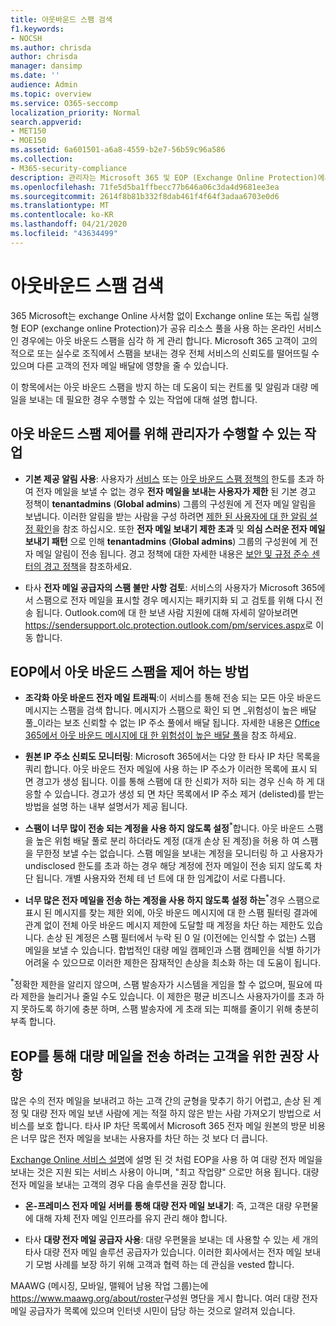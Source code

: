 ```yaml
---
title: 아웃바운드 스팸 검색
f1.keywords:
- NOCSH
ms.author: chrisda
author: chrisda
manager: dansimp
ms.date: ''
audience: Admin
ms.topic: overview
ms.service: O365-seccomp
localization_priority: Normal
search.appverid:
- MET150
- MOE150
ms.assetid: 6a601501-a6a8-4559-b2e7-56b59c96a586
ms.collection:
- M365-security-compliance
description: 관리자는 Microsoft 365 및 EOP (Exchange Online Protection)에서 고객을 아웃 바운드 스팸으로 보호 하는 방법과 대량 메일을 보내는 데 필요한 경우 수행할 작업에 대해 알아봅니다.
ms.openlocfilehash: 71fe5d5ba1ffbecc77b646a06c3da4d9681ee3ea
ms.sourcegitcommit: 2614f8b81b332f8dab461f4f64f3adaa6703e0d6
ms.translationtype: MT
ms.contentlocale: ko-KR
ms.lasthandoff: 04/21/2020
ms.locfileid: "43634499"
---
```

# <a name="outbound-spam-protection"></a>아웃바운드 스팸 검색

365 Microsoft는 exchange Online 사서함 없이 Exchange online 또는 독립 실행형 EOP (exchange online Protection)가 공유 리소스 풀을 사용 하는 온라인 서비스인 경우에는 아웃 바운드 스팸을 심각 하 게 관리 합니다. Microsoft 365 고객이 고의적으로 또는 실수로 조직에서 스팸을 보내는 경우 전체 서비스의 신뢰도를 떨어뜨릴 수 있으며 다른 고객의 전자 메일 배달에 영향을 줄 수 있습니다.

이 항목에서는 아웃 바운드 스팸을 방지 하는 데 도움이 되는 컨트롤 및 알림과 대량 메일을 보내는 데 필요한 경우 수행할 수 있는 작업에 대해 설명 합니다.

## <a name="what-admins-can-do-to-control-outbound-spam"></a>아웃 바운드 스팸 제어를 위해 관리자가 수행할 수 있는 작업

- **기본 제공 알림 사용**: 사용자가 [서비스](https://docs.microsoft.com/office365/servicedescriptions/exchange-online-service-description/exchange-online-limits#sending-limits-across-office-365-options) 또는 [아웃 바운드 스팸 정책의](configure-the-outbound-spam-policy.md) 한도를 초과 하 여 전자 메일을 보낼 수 없는 경우 **전자 메일을 보내는 사용자가 제한** 된 기본 경고 정책이 **tenantadmins** (**Global admins**) 그룹의 구성원에 게 전자 메일 알림을 보냅니다. 이러한 알림을 받는 사람을 구성 하려면 [제한 된 사용자에 대 한 알림 설정 확인](removing-user-from-restricted-users-portal-after-spam.md#verify-the-alert-settings-for-restricted-users)을 참조 하십시오. 또한 **전자 메일 보내기 제한 초과** 및 **의심 스러운 전자 메일 보내기 패턴** 으로 인해 **tenantadmins** (**Global admins**) 그룹의 구성원에 게 전자 메일 알림이 전송 됩니다. 경고 정책에 대한 자세한 내용은 [보안 및 규정 준수 센터의 경고 정책](../../compliance/alert-policies.md)을 참조하세요.

- 타사 **전자 메일 공급자의 스팸 불만 사항 검토**: 서비스의 사용자가 Microsoft 365에서 스팸으로 전자 메일을 표시할 경우 메시지는 패키지화 되 고 검토를 위해 다시 전송 됩니다. Outlook.com에 대 한 보낸 사람 지원에 대해 자세히 알아보려면 <https://sendersupport.olc.protection.outlook.com/pm/services.aspx>로 이동 합니다.

## <a name="how-eop-controls-outbound-spam"></a>EOP에서 아웃 바운드 스팸을 제어 하는 방법

- **조각화 아웃 바운드 전자 메일 트래픽**:이 서비스를 통해 전송 되는 모든 아웃 바운드 메시지는 스팸을 검색 합니다. 메시지가 스팸으로 확인 되 면 _위험성이 높은 배달 풀_이라는 보조 신뢰할 수 없는 IP 주소 풀에서 배달 됩니다. 자세한 내용은 [Office 365에서 아웃 바운드 메시지에 대 한 위험성이 높은 배달 풀](high-risk-delivery-pool-for-outbound-messages.md)을 참조 하세요.

- **원본 IP 주소 신뢰도 모니터링**: Microsoft 365에서는 다양 한 타사 IP 차단 목록을 쿼리 합니다. 아웃 바운드 전자 메일에 사용 하는 IP 주소가 이러한 목록에 표시 되 면 경고가 생성 됩니다. 이를 통해 스팸에 대 한 신뢰가 저하 되는 경우 신속 하 게 대응할 수 있습니다. 경고가 생성 되 면 차단 목록에서 IP 주소 제거 (delisted)를 받는 방법을 설명 하는 내부 설명서가 제공 됩니다.

- **스팸이 너무 많이 전송 되는 계정을 사용 하지 않도록 설정**<sup>\*</sup>합니다. 아웃 바운드 스팸을 높은 위험 배달 풀로 분리 하더라도 계정 (대개 손상 된 계정)을 허용 하 여 스팸을 무한정 보낼 수는 없습니다. 스팸 메일을 보내는 계정을 모니터링 하 고 사용자가 undisclosed 한도를 초과 하는 경우 해당 계정에 전자 메일이 전송 되지 않도록 차단 됩니다. 개별 사용자와 전체 테 넌 트에 대 한 임계값이 서로 다릅니다.

- **너무 많은 전자 메일을 전송 하는 계정을 사용 하지 않도록 설정 하는**<sup>\*</sup>경우 스팸으로 표시 된 메시지를 찾는 제한 외에, 아웃 바운드 메시지에 대 한 스팸 필터링 결과에 관계 없이 전체 아웃 바운드 메시지 제한에 도달할 때 계정을 차단 하는 제한도 있습니다. 손상 된 계정은 스팸 필터에서 누락 된 0 일 (이전에는 인식할 수 없는) 스팸 메일을 보낼 수 있습니다. 합법적인 대량 메일 캠페인과 스팸 캠페인을 식별 하기가 어려울 수 있으므로 이러한 제한은 잠재적인 손상을 최소화 하는 데 도움이 됩니다.

<sup>\*</sup>정확한 제한을 알리지 않으며, 스팸 발송자가 시스템을 게임을 할 수 없으며, 필요에 따라 제한을 늘리거나 줄일 수도 있습니다. 이 제한은 평균 비즈니스 사용자가이를 초과 하지 못하도록 하기에 충분 하며, 스팸 발송자에 게 초래 되는 피해를 줄이기 위해 충분히 부족 합니다.

## <a name="recommendations-for-customers-who-want-to-send-mass-mailings-through-eop"></a>EOP를 통해 대량 메일을 전송 하려는 고객을 위한 권장 사항

많은 수의 전자 메일을 보내려고 하는 고객 간의 균형을 맞추기 하기 어렵고, 손상 된 계정 및 대량 전자 메일 보낸 사람에 게는 적절 하지 않은 받는 사람 가져오기 방법으로 서비스를 보호 합니다. 타사 IP 차단 목록에서 Microsoft 365 전자 메일 원본의 방문 비용은 너무 많은 전자 메일을 보내는 사용자를 차단 하는 것 보다 더 큽니다.

[Exchange Online 서비스 설명](https://docs.microsoft.com/office365/servicedescriptions/exchange-online-service-description/exchange-online-limits)에 설명 된 것 처럼 EOP을 사용 하 여 대량 전자 메일을 보내는 것은 지원 되는 서비스 사용이 아니며, "최고 작업량" 으로만 허용 됩니다. 대량 전자 메일을 보내는 고객의 경우 다음 솔루션을 권장 합니다.

- **온-프레미스 전자 메일 서버를 통해 대량 전자 메일 보내기**: 즉, 고객은 대량 우편물에 대해 자체 전자 메일 인프라를 유지 관리 해야 합니다.

- 타사 **대량 전자 메일 공급자 사용**: 대량 우편물을 보내는 데 사용할 수 있는 세 개의 타사 대량 전자 메일 솔루션 공급자가 있습니다. 이러한 회사에서는 전자 메일 보내기 모범 사례를 보장 하기 위해 고객과 협력 하는 데 관심을 vested 합니다.

MAAWG (메시징, 모바일, 맬웨어 남용 작업 그룹)는에 <https://www.maawg.org/about/roster>구성원 명단을 게시 합니다. 여러 대량 전자 메일 공급자가 목록에 있으며 인터넷 시민이 담당 하는 것으로 알려져 있습니다.
